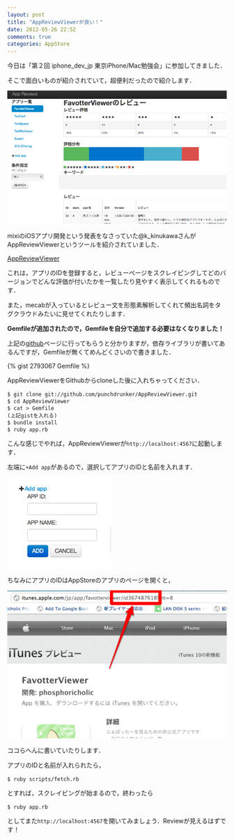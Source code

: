 ```yaml
---
layout: post
title: "AppReviewViewerが良い！"
date: 2012-05-26 22:52
comments: true
categories: AppStore
---
```


今日は「第２回 iphone_dev_jp 東京iPhone/Mac勉強会」に参加してきました．

そこで面白いものが紹介されていて，超便利だったので紹介します．

![appreviews](/images/appreviews.png)

mixiのiOSアプリ開発という発表をなさっていた@k_kinukawaさんがAppReviewViewerというツールを紹介されていました．

[AppReviewViewer](https://github.com/punchdrunker/AppReviewViewer)

これは，アプリのIDを登録すると，レビューページをスクレイピングしてどのバージョンでどんな評価が付いたかを一覧したり見やすく表示してくれるものです．

また，mecabが入っているとレビュー文を形態素解析してくれて頻出名詞をタグクラウドみたいに見せてくれたりします．

**Gemfileが追加されたので，Gemfileを自分で追加する必要はなくなりました！**

上記の[github](https://github.com/punchdrunker/AppReviewViewer)ページに行ってもらうと分かりますが，依存ライブラリが書いてあるんですが，Gemfileが無くてめんどくさいので書きました．

{% gist 2793067 Gemfile %}

AppReviewViewerをGithubからcloneした後に入れちゃってください．

    $ git clone git://github.com/punchdrunker/AppReviewViewer.git
    $ cd AppReviewViewer
    $ cat > Gemfile
    (上記gistを入れる)
    $ bundle install
    $ ruby app.rb

こんな感じでやれば，AppReviewViewerが`http://localhost:4567`に起動します．

左端に`+Add app`があるので，選択してアプリのIDと名前を入れます．

![appreviewsadd](/images/appreviewsadd.png)

ちなみにアプリのIDはAppStoreのアプリのページを開くと，

![id](/images/appreviewsid.png)

ココらへんに書いていたりします．

アプリのIDと名前が入れられたら，

    $ ruby scripts/fetch.rb

とすれば，スクレイピングが始まるので，終わったら

    $ ruby app.rb

としてまた`http://localhost:4567`を開いてみましょう．Reviewが見えるはずです！